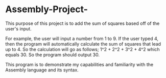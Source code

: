 # Assembly-Project-
This purpose of this project is to add the sum of squares based off 
of the user's input. 

For example,
    the user will input a number from 1 to 9.
    If the user typed 4, then the program will automatically
    calculate the sum of squares that lead up to 4.
    So the calculation will go as follows;
    1^2 + 2^2 + 3^2 + 4^2 which equals 30.
    So the program should output 30. 

This program is to demonstrate my capabilities and familiarity
with the Assembly language and its syntax.
